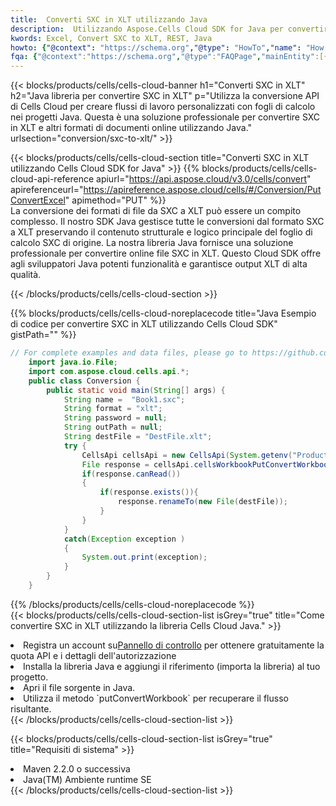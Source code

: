 ```yaml
---
title:  Converti SXC in XLT utilizzando Java
description:  Utilizzando Aspose.Cells Cloud SDK for Java per convertire un file in formato SXC in un file in formato XLT.
kwords: Excel, Convert SXC to XLT, REST, Java
howto: {"@context": "https://schema.org","@type": "HowTo","name": "How to convert SXC to XLT using the Cells Cloud Java library.","description": "How to convert SXC to XLT using the Cells Cloud Java library.","image": {"@type": "ImageObject"},"url": "/java/conversion/sxc-to-xlt/","step": [{ "@type": "HowToStep","name": "How to convert SXC to XLT using the Cells Cloud Java library. step 1", "image": {"@type": "ImageObject",},"url": "/java/conversion/sxc-to-xlt/","text": "Register an account at <a href='https://dashboard.aspose.cloud/'>Dashboard</a> to get free API quota & authorization details",},{ "@type": "HowToStep","name": "How to convert SXC to XLT using the Cells Cloud Java library. step 1", "image": {"@type": "ImageObject",},"url": "/java/conversion/sxc-to-xlt/","text": "Install Java library and add the reference (import the library) to your project.",},{ "@type": "HowToStep","name": "How to convert SXC to XLT using the Cells Cloud Java library. step 1", "image": {"@type": "ImageObject",},"url": "/java/conversion/sxc-to-xlt/","text": "Open the source file in Java.",},{ "@type": "HowToStep","name": "How to convert SXC to XLT using the Cells Cloud Java library. step 1", "image": {"@type": "ImageObject",},"url": "/java/conversion/sxc-to-xlt/","text": "Use the `putConvertWorkbook` method to retrieve the resulting stream.",}, ],"supply": {"@type": "HowToSupply","name": "document"},"tool": [{"@type": "HowToTool","name": "IntelliJ IDEA, Visual Studio Code, Eclipse"},{"@type": "HowToTool","name": "Aspose Cells"}],"totalTime": "PT6M"}
fqa: {"@context":"https://schema.org","@type":"FAQPage","mainEntity":[{"@type":"Question","name":"Why convert file formats in C# using REST API?","acceptedAnswer":{"@type":"Answer","text":"Documents are encoded in many ways, and some files may be incompatible with the software you use. To open and read such files, just convert them to appropriate file formats.<br/><ol><li>Install .NET SDK and add the reference (import the library) to your project.</li><li>Open the source file in C# using REST API.</li><li>Call the PutConvertWorkbookRequest() method, passing an output filename with required extension.</li><li>Get the result of conversion as a separate file.</li></ol>"}},{"@type":"Question","name":"What file formats can I convert with your C# library?","acceptedAnswer":{"@type":"Answer","text":"We support a variety of file formats for conversion using .NET library, including XLSX, Excel, xls , PDF, CSV, HTML, Markdown, XML, PNG, JPG, TIFF, Json, TXT and many more."}},{"@type":"Question","name":"What is the maximum allowed file size for conversion using this .NET library?","acceptedAnswer":{"@type":"Answer","text":"There are no file size limits for format conversions using .NET library."}}]}
---
```

{{< blocks/products/cells/cells-cloud-banner h1="Converti SXC in XLT" h2="Java libreria per convertire SXC in XLT" p="Utilizza la conversione API di Cells Cloud per creare flussi di lavoro personalizzati con fogli di calcolo nei progetti Java. Questa è una soluzione professionale per convertire SXC in XLT e altri formati di documenti online utilizzando Java." urlsection="conversion/sxc-to-xlt/" >}}

{{< blocks/products/cells/cells-cloud-section title="Converti SXC in XLT utilizzando Cells Cloud SDK for Java" >}}
{{% blocks/products/cells/cells-cloud-api-reference apiurl="https://api.aspose.cloud/v3.0/cells/convert" apireferenceurl="https://apireference.aspose.cloud/cells/#/Conversion/PutConvertExcel" apimethod="PUT" %}}
<br/>
La conversione dei formati di file da SXC a XLT può essere un compito complesso. Il nostro SDK Java gestisce tutte le conversioni dal formato SXC a XLT preservando il contenuto strutturale e logico principale del foglio di calcolo SXC di origine. La nostra libreria Java fornisce una soluzione professionale per convertire online file SXC in XLT. Questo Cloud SDK offre agli sviluppatori Java potenti funzionalità e garantisce output XLT di alta qualità.

{{< /blocks/products/cells/cells-cloud-section >}}

{{% blocks/products/cells/cells-cloud-noreplacecode title="Java Esempio di codice per convertire SXC in XLT utilizzando Cells Cloud SDK" gistPath="" %}}
 
```java
// For complete examples and data files, please go to https://github.com/aspose-cells-cloud/aspose-cells-cloud-java/
    import java.io.File;
    import com.aspose.cloud.cells.api.*;
    public class Conversion {
        public static void main(String[] args) {
            String name =  "Book1.sxc";
            String format = "xlt";
            String password = null;
            String outPath = null;
            String destFile = "DestFile.xlt";
            try {
                CellsApi cellsApi = new CellsApi(System.getenv("ProductClientId"), System.getenv("ProductClientSecret"));
                File response = cellsApi.cellsWorkbookPutConvertWorkbook(new File(name), format, password, outPath, null,null);            
                if(response.canRead())
                {
                    if(response.exists()){
                        response.renameTo(new File(destFile));
                    }                
                }
            }
            catch(Exception exception )
            {
                System.out.print(exception);
            }
        }
    }
```
 
{{% /blocks/products/cells/cells-cloud-noreplacecode %}}
<br/>
{{< blocks/products/cells/cells-cloud-section-list isGrey="true" title="Come convertire SXC in XLT utilizzando la libreria Cells Cloud Java." >}}
<li> Registra un account su<a href="https://dashboard.aspose.cloud/">Pannello di controllo</a> per ottenere gratuitamente la quota API e i dettagli dell'autorizzazione</li>
<li>Installa la libreria Java e aggiungi il riferimento (importa la libreria) al tuo progetto.</li>
<li>Apri il file sorgente in Java.</li>
<li>Utilizza il metodo `putConvertWorkbook` per recuperare il flusso risultante.</li>
{{< /blocks/products/cells/cells-cloud-section-list >}}

{{< blocks/products/cells/cells-cloud-section-list isGrey="true" title="Requisiti di sistema" >}}
<li>Maven 2.2.0 o successiva</li>
<li>Java(TM) Ambiente runtime SE</li>
{{< /blocks/products/cells/cells-cloud-section-list >}}
